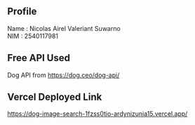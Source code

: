 ## Profile
Name : Nicolas Airel Valeriant Suwarno<br/>
NIM : 2540117981

## Free API Used
Dog API from https://dog.ceo/dog-api/

## Vercel Deployed Link
https://dog-image-search-1fzss0tio-ardynizunia15.vercel.app/
